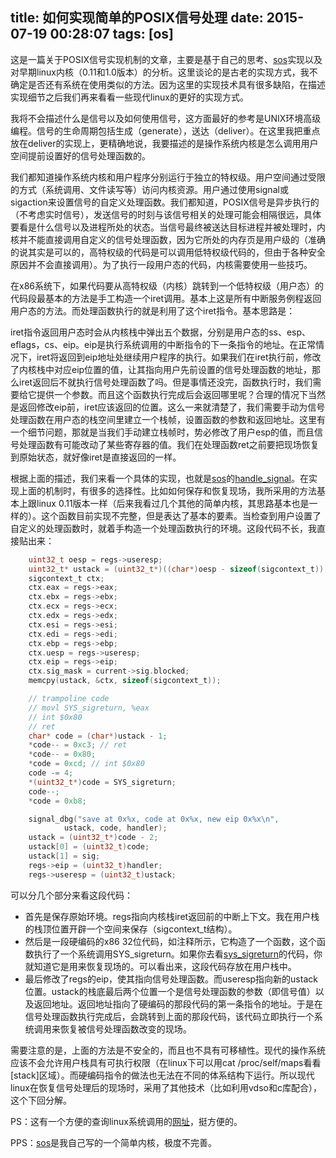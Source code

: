 title: 如何实现简单的POSIX信号处理
date: 2015-07-19 00:28:07
tags: [os]
---

这是一篇关于POSIX信号实现机制的文章，主要是基于自己的思考、[sos][]实现以及对早期linux内核（0.11和1.0版本）的分析。这里谈论的是古老的实现方式，我不确定是否还有系统在使用类似的方法。因为这里的实现技术具有很多缺陷，在描述实现细节之后我们再来看看一些现代linux的更好的实现方式。

我将不会描述什么是信号以及如何使用信号，这方面最好的参考是UNIX环境高级编程。信号的生命周期包括生成（generate），送达（deliver）。在这里我把重点放在deliver的实现上，更精确地说，我要描述的是操作系统内核是怎么调用用户空间提前设置好的信号处理函数的。

我们都知道操作系统内核和用户程序分别运行于独立的特权级。用户空间通过受限的方式（系统调用、文件读写等）访问内核资源。用户通过使用signal或sigaction来设置信号的自定义处理函数。我们都知道，POSIX信号是异步执行的（不考虑实时信号），发送信号的时刻与该信号相关的处理可能会相隔很远，具体要看是什么信号以及进程所处的状态。当信号最终被送达目标进程并被处理时，内核并不能直接调用自定义的信号处理函数，因为它所处的内存页是用户级的（准确的说其实是可以的，高特权级的代码是可以调用低特权级代码的，但由于各种安全原因并不会直接调用）。为了执行一段用户态的代码，内核需要使用一些技巧。

在x86系统下，如果代码要从高特权级（内核）跳转到一个低特权级（用户态）的代码段最基本的方法是手工构造一个iret调用。基本上这是所有中断服务例程返回用户态的方法。而处理函数执行的就是利用了这个iret指令。基本思路是：

iret指令返回用户态时会从内核栈中弹出五个数据，分别是用户态的ss、esp、eflags，cs、eip。eip是执行系统调用的中断指令的下一条指令的地址。在正常情况下，iret将返回到eip地址处继续用户程序的执行。如果我们在iret执行前，修改了内核栈中对应eip位置的值，让其指向用户先前设置的信号处理函数的地址，那么iret返回后不就执行信号处理函数了吗。但是事情还没完，函数执行时，我们需要给它提供一个参数。而且这个函数执行完成后会返回哪里呢？合理的情况下当然是返回修改eip前，iret应该返回的位置。这么一来就清楚了，我们需要手动为信号处理函数在用户态的栈空间里建立一个栈帧，设置函数的参数和返回地址。这里有一个细节问题，那就是当我们手动建立栈帧时，势必修改了用户esp的值，而且信号处理函数有可能改动了某些寄存器的值。我们在处理函数ret之前要把现场恢复到原始状态，就好像iret是直接返回的一样。

根据上面的描述，我们来看一个具体的实现，也就是[sos][]的[handle_signal][]。在实现上面的机制时，有很多的选择性。比如如何保存和恢复现场，我所采用的方法基本上跟linux 0.11版本一样（后来我看过几个其他的简单内核，其思路基本也是一样的）。这个函数目前实现不完整，但是表达了基本的要素。当检查到用户设置了自定义的处理函数时，就着手构造一个处理函数执行的环境。这段代码不长，我直接贴出来：

``` c
    uint32_t oesp = regs->useresp;    
    uint32_t* ustack = (uint32_t*)((char*)oesp - sizeof(sigcontext_t));
    sigcontext_t ctx;
    ctx.eax = regs->eax;
    ctx.ebx = regs->ebx;
    ctx.ecx = regs->ecx;
    ctx.edx = regs->edx;
    ctx.esi = regs->esi;
    ctx.edi = regs->edi;
    ctx.ebp = regs->ebp;
    ctx.uesp = regs->useresp;
    ctx.eip = regs->eip;
    ctx.sig_mask = current->sig.blocked;
    memcpy(ustack, &ctx, sizeof(sigcontext_t));

    // trampoline code
    // movl SYS_sigreturn, %eax
    // int $0x80
    // ret
    char* code = (char*)ustack - 1;
    *code-- = 0xc3; // ret
    *code-- = 0x80; 
    *code = 0xcd; // int $0x80
    code -= 4;
    *(uint32_t*)code = SYS_sigreturn;
    code--;
    *code = 0xb8;

    signal_dbg("save at 0x%x, code at 0x%x, new eip 0x%x\n",
            ustack, code, handler);
    ustack = (uint32_t*)code - 2;
    ustack[0] = (uint32_t)code;
    ustack[1] = sig;
    regs->eip = (uint32_t)handler;
    regs->useresp = (uint32_t)ustack;
```

可以分几个部分来看这段代码：

- 首先是保存原始环境。regs指向内核栈iret返回前的中断上下文。我在用户栈的栈顶位置开辟一个空间来保存（sigcontext_t结构）。
- 然后是一段硬编码的x86 32位代码，如注释所示，它构造了一个函数，这个函数执行了一个系统调用SYS_sigreturn。如果你去看[sys_sigreturn][]的代码，你就知道它是用来恢复现场的。可以看出来，这段代码存放在用户栈中。
- 最后修改了regs的eip，使其指向信号处理函数。而useresp指向新的ustack位置。ustack的栈底最后两个位置一个是信号处理函数的参数（即信号值）以及返回地址。返回地址指向了硬编码的那段代码的第一条指令的地址。于是在信号处理函数执行完成后，会跳转到上面的那段代码，该代码立即执行一个系统调用来恢复被信号处理函数改变的现场。

需要注意的是，上面的方法是不安全的，而且也不具有可移植性。现代的操作系统应该不会允许用户栈具有可执行权限（在linux下可以用cat /proc/self/maps看看[stack]区域）。而硬编码指令的做法也无法在不同的体系结构下运行。所以现代linux在恢复信号处理后的现场时，采用了其他技术（比如利用vdso和c库配合），这个下回分解。





PS：这有一个方便的查询linux系统调用的[网址][syscall_ref]，挺方便的。

PPS：[sos][]是我自己写的一个简单内核，极度不完善。



[syscall_ref]: http://syscalls.kernelgrok.com
[sos]: http://github.com/sonald/sos
[handle_signal]: https://github.com/sonald/sos/blob/master/kern%2Fcore%2Fsignal.cc#L216
[sys_sigreturn]: https://github.com/sonald/sos/blob/master/kern%2Fcore%2Fsignal.cc#L191

